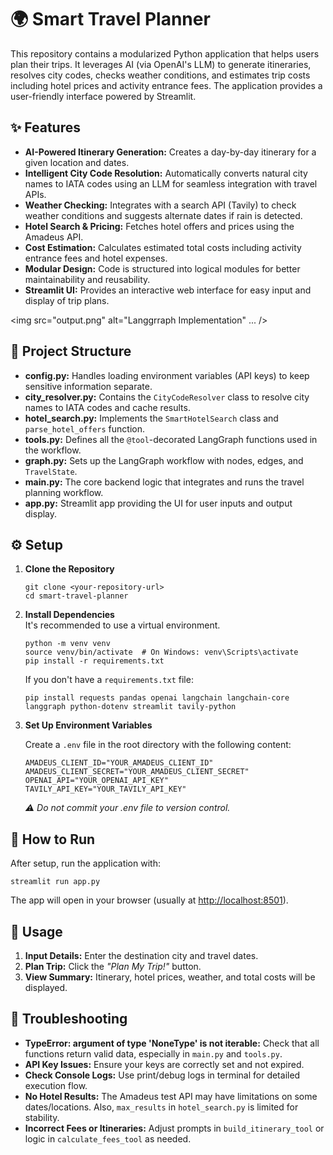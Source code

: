 <!DOCTYPE html>
<html lang="en">
<head>
  <meta charset="UTF-8">
  <title>Smart Travel Planner</title>
</head>
<body>

<h1>🌍 Smart Travel Planner</h1>

<p>This repository contains a modularized Python application that helps users plan their trips. It leverages AI (via OpenAI's LLM) to generate itineraries, resolves city codes, checks weather conditions, and estimates trip costs including hotel prices and activity entrance fees. The application provides a user-friendly interface powered by Streamlit.</p>

<h2>✨ Features</h2>
<ul>
  <li><strong>AI-Powered Itinerary Generation:</strong> Creates a day-by-day itinerary for a given location and dates.</li>
  <li><strong>Intelligent City Code Resolution:</strong> Automatically converts natural city names to IATA codes using an LLM for seamless integration with travel APIs.</li>
  <li><strong>Weather Checking:</strong> Integrates with a search API (Tavily) to check weather conditions and suggests alternate dates if rain is detected.</li>
  <li><strong>Hotel Search & Pricing:</strong> Fetches hotel offers and prices using the Amadeus API.</li>
  <li><strong>Cost Estimation:</strong> Calculates estimated total costs including activity entrance fees and hotel expenses.</li>
  <li><strong>Modular Design:</strong> Code is structured into logical modules for better maintainability and reusability.</li>
  <li><strong>Streamlit UI:</strong> Provides an interactive web interface for easy input and display of trip plans.</li>
</ul>

<img src="output.png" alt="Langgrraph Implementation" ... />

<h2>📁 Project Structure</h2>
<ul>
  <li><strong>config.py:</strong> Handles loading environment variables (API keys) to keep sensitive information separate.</li>
  <li><strong>city_resolver.py:</strong> Contains the <code>CityCodeResolver</code> class to resolve city names to IATA codes and cache results.</li>
  <li><strong>hotel_search.py:</strong> Implements the <code>SmartHotelSearch</code> class and <code>parse_hotel_offers</code> function.</li>
  <li><strong>tools.py:</strong> Defines all the <code>@tool</code>-decorated LangGraph functions used in the workflow.</li>
  <li><strong>graph.py:</strong> Sets up the LangGraph workflow with nodes, edges, and <code>TravelState</code>.</li>
  <li><strong>main.py:</strong> The core backend logic that integrates and runs the travel planning workflow.</li>
  <li><strong>app.py:</strong> Streamlit app providing the UI for user inputs and output display.</li>
</ul>

<h2>⚙️ Setup</h2>

<ol>
  <li><strong>Clone the Repository</strong>
    <pre><code>git clone &lt;your-repository-url&gt;
cd smart-travel-planner</code></pre>
  </li>
  <li><strong>Install Dependencies</strong><br>
    It's recommended to use a virtual environment.
    <pre><code>python -m venv venv
source venv/bin/activate  # On Windows: venv\Scripts\activate
pip install -r requirements.txt</code></pre>
    If you don't have a <code>requirements.txt</code> file:
    <pre><code>pip install requests pandas openai langchain langchain-core langgraph python-dotenv streamlit tavily-python</code></pre>
  </li>
  <li><strong>Set Up Environment Variables</strong>
    <p>Create a <code>.env</code> file in the root directory with the following content:</p>
    <pre><code>AMADEUS_CLIENT_ID="YOUR_AMADEUS_CLIENT_ID"
AMADEUS_CLIENT_SECRET="YOUR_AMADEUS_CLIENT_SECRET"
OPENAI_API="YOUR_OPENAI_API_KEY"
TAVILY_API_KEY="YOUR_TAVILY_API_KEY"</code></pre>
    <p><em>⚠️ Do not commit your .env file to version control.</em></p>
  </li>
</ol>

<h2>🚀 How to Run</h2>
<p>After setup, run the application with:</p>
<pre><code>streamlit run app.py</code></pre>
<p>The app will open in your browser (usually at <a href="http://localhost:8501">http://localhost:8501</a>).</p>

<h2>🧭 Usage</h2>
<ol>
  <li><strong>Input Details:</strong> Enter the destination city and travel dates.</li>
  <li><strong>Plan Trip:</strong> Click the <em>"Plan My Trip!"</em> button.</li>
  <li><strong>View Summary:</strong> Itinerary, hotel prices, weather, and total costs will be displayed.</li>
</ol>

<h2>🐛 Troubleshooting</h2>
<ul>
  <li><strong>TypeError: argument of type 'NoneType' is not iterable:</strong> Check that all functions return valid data, especially in <code>main.py</code> and <code>tools.py</code>.</li>
  <li><strong>API Key Issues:</strong> Ensure your keys are correctly set and not expired.</li>
  <li><strong>Check Console Logs:</strong> Use print/debug logs in terminal for detailed execution flow.</li>
  <li><strong>No Hotel Results:</strong> The Amadeus test API may have limitations on some dates/locations. Also, <code>max_results</code> in <code>hotel_search.py</code> is limited for stability.</li>
  <li><strong>Incorrect Fees or Itineraries:</strong> Adjust prompts in <code>build_itinerary_tool</code> or logic in <code>calculate_fees_tool</code> as needed.</li>
</ul>

</body>
</html>
